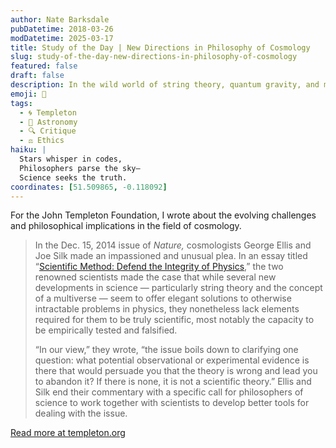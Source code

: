 ```yaml
---
author: Nate Barksdale
pubDatetime: 2018-03-26
modDatetime: 2025-03-17
title: Study of the Day | New Directions in Philosophy of Cosmology
slug: study-of-the-day-new-directions-in-philosophy-of-cosmology
featured: false
draft: false
description: In the wild world of string theory, quantum gravity, and multiple universes, should the standard scientific methodology still apply?
emoji: 🌌
tags:
  - 🌀 Templeton
  - 🌌 Astronomy
  - 🔍 Critique
  - ⚖️ Ethics
haiku: |
  Stars whisper in codes,  
  Philosophers parse the sky—  
  Science seeks the truth.
coordinates: [51.509865, -0.118092]
---
```


For the John Templeton Foundation, I wrote about the evolving challenges and philosophical implications in the field of cosmology.

> In the Dec. 15, 2014 issue of *Nature,* cosmologists George Ellis and Joe Silk made an impassioned and unusual plea. In an essay titled “[Scientific Method: Defend the Integrity of Physics](https://www.nature.com/news/scientific-method-defend-the-integrity-of-physics-1.16535),” the two renowned scientists made the case that while several new developments in science — particularly string theory and the concept of a multiverse — seem to offer elegant solutions to otherwise intractable problems in physics, they nonetheless lack elements required for them to be truly scientific, most notably the capacity to be empirically tested and falsified.
>
> “In our view,” they wrote, “the issue boils down to clarifying one question: what potential observational or experimental evidence is there that would persuade you that the theory is wrong and lead you to abandon it? If there is none, it is not a scientific theory.” Ellis and Silk end their commentary with a specific call for philosophers of science to work together with scientists to develop better tools for dealing with the issue.

[Read more at templeton.org](https://www.templeton.org/news/new-directions-philosophy-cosmology)
